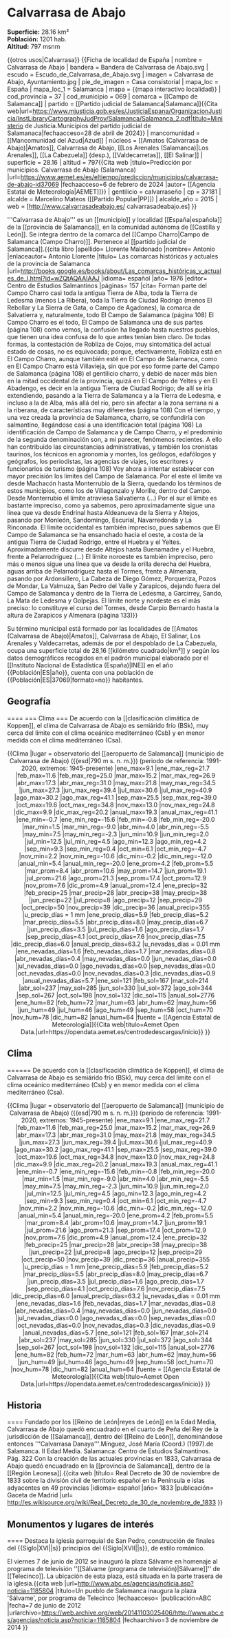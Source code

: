 # Calvarrasa de Abajo

**Superficie:** 28.16 km²  
**Población:** 1201 hab.  
**Altitud:** 797 msnm  

{{otros usos|Calvarrasa}}
{{Ficha de localidad de España
| nombre = Calvarrasa de Abajo
| bandera = Bandera de Calvarrasa de Abajo.svg
| escudo = Escudo_de_Calvarrasa_de_Abajo.svg
| imagen = Calvarrasa de Abajo, Ayuntamiento.jpg
| pie_de_imagen = Casa consistorial
| mapa_loc = España
| mapa_loc_1 = Salamanca
| mapa = {{mapa interactivo localidad}}
| cod_provincia = 37
| cod_municipio = 069
| comarca = [[Campo de Salamanca]]
| partido = [[Partido judicial de Salamanca|Salamanca]]<ref name=mj>{{Cita web|url=https://www.mjusticia.gob.es/es/JusticiaEspana/OrganizacionJusticia/InstLibraryCartographyJudProv/Salamanca/Salamanca_2.pdf|título=Ministerio de Justicia.Municipios del partido judicial de Salamanaca|fechaacceso=28 de abril de 2024}}</ref>
| mancomunidad = [[Mancomunidad del Azud|Azud]]
| núcleos = [[Amatos (Calvarrasa de Abajo)|Amatos]], Calvarrasa de Abajo, [[Los Arenales (Salamanca)|Los Arenales]], [[La Cabezuela]] (desp.), [[Valdecarretas]], [[El Salinar]]
| superficie = 28.16
| altitud = 797<ref>{{Cita web |título=Predicción por municipios. Calvarrasa de Abajo (Salamanca) |url=https://www.aemet.es/es/eltiempo/prediccion/municipios/calvarrasa-de-abajo-id37069 |fechaacceso=6 de febrero de 2024 |autor= [[Agencia Estatal de Meteorología|AEMET]]}}</ref>
| gentilicio = calvarraseño
| cp = 37181
| alcalde = Marcelino Mateos ([[Partido Popular|PP]])
| alcalde_año = 2015
| web = [http://www.calvarrasadeabajo.es/ calvarrasadeabajo.es]
}}

'''Calvarrasa de Abajo''' es un [[municipio]] y localidad [[España|española]] de la [[provincia de Salamanca]], en la comunidad autónoma de [[Castilla y León]]. Se integra dentro de la comarca del [[Campo Charro|Campo de Salamanca (Campo Charro)]]. Pertenece al [[partido judicial de Salamanca]].<ref name=ref_duplicada_1>{{cita libro |apellido= Llorente Maldonado |nombre= Antonio |enlaceautor= Antonio Llorente |título= Las comarcas históricas y actuales de la provincia de Salamanca |url=http://books.google.es/books/about/Las_comarcas_históricas_y_actuales_de_l.html?id=wZQtAQAAIAAJ |idioma= español |año= 1976 |editor= Centro de Estudios Salmantinos |páginas= 157 |cita= Forman parte del Campo Charro casi toda la antigua Tierra de Alba, toda la Tierra de Ledesma (menos La Ribera), toda la Tierra de Ciudad Rodrigo (menos El Rebollar y La Sierra de Gata, o Campo de Agadones), la comarca de Salvatierra y, naturalmente, todo El Campo de Salamanca (página 108) El Campo Charro es el todo, El Campo de Salamanca una de sus partes (página 108) como vemos, la confusión ha llegado hasta nuestros pueblos, que tienen una idea confusa de lo que antes tenían bien claro. De todas formas, la contestación de Robliza de Cojos, muy sintomática del actual estado de cosas, no es equivocada; porque, efectivamente, Robliza está en El Campo Charro, aunque también esté en El Campo de Salamanca, como en El Campo Charro está Villavieja, sin que por eso forme parte del Campo de Salamanca (página 108) el gentilicio charro, y debió de nacer más bien en la mitad occidental de la provincia, quizá en El Campo de Yeltes y en El Abadengo, es decir en la antigua Tierra de Ciudad Rodrigo; de allí se iría extendiendo, pasando a la Tierra de Salamanca y a la Tierra de Ledesma, e incluso a la de Alba, más allá del río, pero sin afectar a la zona serrana ni a la riberana, de características muy diferentes (página 108) Con el tiempo, y una vez creada la provincia de Salamanca, charro, se confundiría con salmantino, llegándose casi a una identificación total (página 108) La identificación de Campo de Salamanca y de Campo Charro, y el predominio de la segunda denominación son, a mi parecer, fenómenos recientes. A ello han contribuido las circunstancias administrativas, y también los cronistas taurinos, los técnicos en agronomía y montes, los geólogos, edafólogos y geógrafos, los periodistas, las agencias de viajes, los escritores y funcionarios de turismo (página 108) Voy ahora a intentar establecer con mayor precisión los límites del Campo de Salamanca. Por el este el límite va desde Machacón hasta Monterrubio de la Sierra, quedando los términos de estos municipios, como los de Villagonzalo y Morille, dentro del Campo. Desde Monterrubio el límite atraviesa Salvatierra (…) Por el sur el límite es bastante impreciso, como ya sabemos, pero aproximadamente sigue una línea que va desde Endrinal hasta Aldeanueva de la Sierra y Altejos, pasando por Monleón, Sandomingo, Escurial, Navarredonda y La Rinconada. El límite occidental es también impreciso, pues sabemos que El Campo de Salamanca se ha ensanchado hacia el oeste, a costa de la antigua Tierra de Ciudad Rodrigo, entre el Huebra y el Yeltes. Aproximadamente discurre desde Altejos hasta Buenamadre y el Huebra, frente a Pelarrodríguez (...) El límite noroeste es también impreciso, pero más o menos sigue una línea que va desde la orilla derecha del Huebra, aguas arriba de Pelarrodríguez hasta el Tormes, frente a Almenara, pasando por Ardonsillero, La Cabeza de Diego Gómez, Porqueriza, Pozos de Mondar, La Valmuza, San Pedro del Valle y Zarapicos, dejando fuera del Campo de Salamanca y dentro de la Tierra de Ledesma, a Garcirrey, Sando, La Mata de Ledesma y Golpejas. El límite norte y nordeste es el más preciso: lo constituye el curso del Tormes, desde Carpio Bernardo hasta la altura de Zarapicos y Almenara (página 133)}}</ref>

Su término municipal está formado por las localidades de [[Amatos (Calvarrasa de Abajo)|Amatos]], Calvarrasa de Abajo, El Salinar, Los Arenales y Valdecarretas, además de por el despoblado de La Cabezuela, ocupa una superficie total de 28,16&nbsp;[[kilómetro cuadrado|km²]] y según los datos demográficos recogidos en el padrón municipal elaborado por el [[Instituto Nacional de Estadística (España)|INE]] en el año {{Población|ES|año}}, cuenta con una población de {{Población|ES|37069|formato=no}} habitantes.

## Geografía

====
=== Clima ===
De acuerdo con la [[clasificación climática de Koppen]], el clima de Calvarrasa de Abajo es semiárido frío (BSk), muy cerca del límite con el clima oceánico mediterráneo (Csb) y en menor medida con el clima mediterráneo (Csa).

<center>
{{Clima
|lugar = observatorio del [[aeropuerto de Salamanca]] (municipio de Calvarrasa de Abajo) ({{esd|790 m s. n. m.}}) (periodo de referencia: 1991-2020, extremos: 1945-presente)
<!--Temperaturas máximas (ºC)--> <!--Temperaturas máximas registradas (ºC)-->
|ene_max=9.1      |ene_max_reg=21.7
|feb_max=11.6     |feb_max_reg=25.0
|mar_max=15.2     |mar_max_reg=26.9
|abr_max=17.3     |abr_max_reg=31.0
|may_max=21.8     |may_max_reg=34.5
|jun_max=27.3     |jun_max_reg=39.4
|jul_max=30.6     |jul_max_reg=40.9
|ago_max=30.2     |ago_max_reg=41.1
|sep_max=25.5     |sep_max_reg=39.0
|oct_max=19.6     |oct_max_reg=34.8
|nov_max=13.0     |nov_max_reg=24.8
|dic_max=9.9      |dic_max_reg=20.2
|anual_max=19.3   |anual_max_reg=41.1
<!--Temperaturas mínimas (ºC)--> <!--Temperaturas mínimas registradas (ºC)-->
|ene_min=-0.7     |ene_min_reg=-15.6
|feb_min=-0.8     |feb_min_reg=-20.0
|mar_min=1.5      |mar_min_reg=-9.0
|abr_min=4.0      |abr_min_reg=-5.5
|may_min=7.5      |may_min_reg=-2.3
|jun_min=10.9     |jun_min_reg=2.0
|jul_min=12.5     |jul_min_reg=4.5
|ago_min=12.3     |ago_min_reg=4.2
|sep_min=9.3      |sep_min_reg=0.4
|oct_min=6.1      |oct_min_reg=-4.7
|nov_min=2.2      |nov_min_reg=-10.6
|dic_min=-0.2     |dic_min_reg=-12.0
|anual_min=5.4    |anual_min_reg=-20.0
<!--Temperatura diaria promedio (ºC)-->
|ene_prom=4.2
|feb_prom=5.5
|mar_prom=8.4
|abr_prom=10.6
|may_prom=14.7
|jun_prom=19.1
|jul_prom=21.6
|ago_prom=21.3
|sep_prom=17.4
|oct_prom=12.9
|nov_prom=7.6
|dic_prom=4.9
|anual_prom=12.4
<!--Precipitación total (mm)-->
|ene_precip=32
|feb_precip=25
|mar_precip=28
|abr_precip=38
|may_precip=38
|jun_precip=22
|jul_precip=8
|ago_precip=12
|sep_precip=29
|oct_precip=50
|nov_precip=39
|dic_precip=36
|anual_precip=355
<!--Días de Precipitación -->
|u_precip_días = 1 mm
|ene_precip_días=5.9
|feb_precip_días=5.2
|mar_precip_días=5.5
|abr_precip_días=8.0
|may_precip_días=6.7
|jun_precip_días=3.5
|jul_precip_días=1.6
|ago_precip_días=1.7
|sep_precip_días=4.1
|oct_precip_días=7.6
|nov_precip_días=7.5
|dic_precip_días=6.0
|anual_precip_días=63.2
<!--Días con nevadas-->
|u_nevadas_días = 0.01 mm
|ene_nevadas_días=1.6
|feb_nevadas_días=1.7
|mar_nevadas_días=0.8
|abr_nevadas_días=0.4
|may_nevadas_días=0.0
|jun_nevadas_días=0.0
|jul_nevadas_días=0.0
|ago_nevadas_días=0.0
|sep_nevadas_días=0.0
|oct_nevadas_días=0.0
|nov_nevadas_días=0.3
|dic_nevadas_días=0.9
|anual_nevadas_días=5.7
<!--Media de horas de sol (h)-->
|ene_sol=121
|feb_sol=167
|mar_sol=214
|abr_sol=237
|may_sol=285
|jun_sol=330
|jul_sol=372
|ago_sol=344
|sep_sol=267
|oct_sol=198
|nov_sol=132
|dic_sol=115
|anual_sol=2776
<!--Media de % de humedad-->
|ene_hum=82
|feb_hum=72
|mar_hum=63
|abr_hum=62
|may_hum=56
|jun_hum=49
|jul_hum=46
|ago_hum=49
|sep_hum=58
|oct_hum=70
|nov_hum=78
|dic_hum=82
|anual_hum=64
|fuente = [[Agencia Estatal de Meteorología]]<ref name=aemetopendata>{{Cita web|título=Aemet Open Data.|url=https://opendata.aemet.es/centrodedescargas/inicio}}</ref>
}}
</center>

## Clima

======
De acuerdo con la [[clasificación climática de Koppen]], el clima de Calvarrasa de Abajo es semiárido frío (BSk), muy cerca del límite con el clima oceánico mediterráneo (Csb) y en menor medida con el clima mediterráneo (Csa).

<center>
{{Clima
|lugar = observatorio del [[aeropuerto de Salamanca]] (municipio de Calvarrasa de Abajo) ({{esd|790 m s. n. m.}}) (periodo de referencia: 1991-2020, extremos: 1945-presente)
<!--Temperaturas máximas (ºC)--> <!--Temperaturas máximas registradas (ºC)-->
|ene_max=9.1      |ene_max_reg=21.7
|feb_max=11.6     |feb_max_reg=25.0
|mar_max=15.2     |mar_max_reg=26.9
|abr_max=17.3     |abr_max_reg=31.0
|may_max=21.8     |may_max_reg=34.5
|jun_max=27.3     |jun_max_reg=39.4
|jul_max=30.6     |jul_max_reg=40.9
|ago_max=30.2     |ago_max_reg=41.1
|sep_max=25.5     |sep_max_reg=39.0
|oct_max=19.6     |oct_max_reg=34.8
|nov_max=13.0     |nov_max_reg=24.8
|dic_max=9.9      |dic_max_reg=20.2
|anual_max=19.3   |anual_max_reg=41.1
<!--Temperaturas mínimas (ºC)--> <!--Temperaturas mínimas registradas (ºC)-->
|ene_min=-0.7     |ene_min_reg=-15.6
|feb_min=-0.8     |feb_min_reg=-20.0
|mar_min=1.5      |mar_min_reg=-9.0
|abr_min=4.0      |abr_min_reg=-5.5
|may_min=7.5      |may_min_reg=-2.3
|jun_min=10.9     |jun_min_reg=2.0
|jul_min=12.5     |jul_min_reg=4.5
|ago_min=12.3     |ago_min_reg=4.2
|sep_min=9.3      |sep_min_reg=0.4
|oct_min=6.1      |oct_min_reg=-4.7
|nov_min=2.2      |nov_min_reg=-10.6
|dic_min=-0.2     |dic_min_reg=-12.0
|anual_min=5.4    |anual_min_reg=-20.0
<!--Temperatura diaria promedio (ºC)-->
|ene_prom=4.2
|feb_prom=5.5
|mar_prom=8.4
|abr_prom=10.6
|may_prom=14.7
|jun_prom=19.1
|jul_prom=21.6
|ago_prom=21.3
|sep_prom=17.4
|oct_prom=12.9
|nov_prom=7.6
|dic_prom=4.9
|anual_prom=12.4
<!--Precipitación total (mm)-->
|ene_precip=32
|feb_precip=25
|mar_precip=28
|abr_precip=38
|may_precip=38
|jun_precip=22
|jul_precip=8
|ago_precip=12
|sep_precip=29
|oct_precip=50
|nov_precip=39
|dic_precip=36
|anual_precip=355
<!--Días de Precipitación -->
|u_precip_días = 1 mm
|ene_precip_días=5.9
|feb_precip_días=5.2
|mar_precip_días=5.5
|abr_precip_días=8.0
|may_precip_días=6.7
|jun_precip_días=3.5
|jul_precip_días=1.6
|ago_precip_días=1.7
|sep_precip_días=4.1
|oct_precip_días=7.6
|nov_precip_días=7.5
|dic_precip_días=6.0
|anual_precip_días=63.2
<!--Días con nevadas-->
|u_nevadas_días = 0.01 mm
|ene_nevadas_días=1.6
|feb_nevadas_días=1.7
|mar_nevadas_días=0.8
|abr_nevadas_días=0.4
|may_nevadas_días=0.0
|jun_nevadas_días=0.0
|jul_nevadas_días=0.0
|ago_nevadas_días=0.0
|sep_nevadas_días=0.0
|oct_nevadas_días=0.0
|nov_nevadas_días=0.3
|dic_nevadas_días=0.9
|anual_nevadas_días=5.7
<!--Media de horas de sol (h)-->
|ene_sol=121
|feb_sol=167
|mar_sol=214
|abr_sol=237
|may_sol=285
|jun_sol=330
|jul_sol=372
|ago_sol=344
|sep_sol=267
|oct_sol=198
|nov_sol=132
|dic_sol=115
|anual_sol=2776
<!--Media de % de humedad-->
|ene_hum=82
|feb_hum=72
|mar_hum=63
|abr_hum=62
|may_hum=56
|jun_hum=49
|jul_hum=46
|ago_hum=49
|sep_hum=58
|oct_hum=70
|nov_hum=78
|dic_hum=82
|anual_hum=64
|fuente = [[Agencia Estatal de Meteorología]]<ref name=aemetopendata>{{Cita web|título=Aemet Open Data.|url=https://opendata.aemet.es/centrodedescargas/inicio}}</ref>
}}
</center>

## Historia

====
Fundado por los [[Reino de León|reyes de León]] en la Edad Media, Calvarrasa de Abajo quedó encuadrado en el cuarto de Peña del Rey de la jurisdicción de [[Salamanca]], dentro del [[Reino de León]], denominándose entonces '''Calvarrasa Danaya'''.<ref>Mínguez, José María (Coord.) (1997).de Salamanca. II Edad Media. Salamanca: Centro de Estudios Salmantinos. Pág. 322</ref> Con la creación de las actuales provincias en 1833, Calvarrasa de Abajo quedó encuadrado en la [[provincia de Salamanca]], dentro de la [[Región Leonesa]].<ref>{{cita web |título= Real Decreto de 30 de noviembre de 1833 sobre la división civil de territorio español en la Península e islas adyacentes en 49 provincias |idioma= español |año= 1833 |publicación= Gaceta de Madrid |url= http://es.wikisource.org/wiki/Real_Decreto_de_30_de_noviembre_de_1833 }}</ref>

## Monumentos y lugares de interés

====
Destaca la iglesia parroquial de San Pedro, construcción de finales del {{Siglo|XVI||s}} principios del {{Siglo|XVII||s}}, de estilo románico.

El viernes 7 de junio de 2012 se inauguró la plaza Sálvame en homenaje al programa de televisión ''[[Sálvame (programa de televisión)|Sálvame]]'' de [[Telecinco]]. La ubicación de esta plaza, está situada en la parte trasera de la iglesia.<ref>{{cita web |url=http://www.abc.es/agencias/noticia.asp?noticia=1185804 |título=Un pueblo de Salamanca inaugura la plaza 'Sálvame', por programa de Telecinco |fechaacceso= |publicación=ABC |fecha=7 de junio de 2012 |urlarchivo=https://web.archive.org/web/20141103025406/http://www.abc.es/agencias/noticia.asp?noticia=1185804 |fechaarchivo=3 de noviembre de 2014 }}</ref>